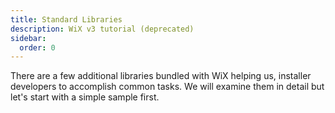 ```yaml
---
title: Standard Libraries
description: WiX v3 tutorial (deprecated)
sidebar:
  order: 0
---
```


There are a few additional libraries bundled with WiX helping us, installer developers to accomplish common tasks. We will examine them in detail but let's start with a simple sample first.
